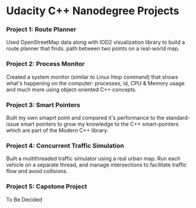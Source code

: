 # Udacity C++ Nanodegree Projects

### Project 1: Route Planner
Used OpenStreetMap data along with IOD2 visualization library to build a route planner that finds. path between two points on a real-world map.

### Project 2: Process Monitor
Created a system monitor (similar to Linux htop command) that shows what's happening on the computer: processes, id, CPU & Memory usage and much more using object-oriented C++ concepts.

### Project 3: Smart Pointers
Built my own smaprt point and compared it's performance to the standard-issue smart pointers to grow my knowledge to the C++ smart-pointers which are part of the Modern C++ library.

### Project 4: Concurrent Traffic Simulation
Built a multithreaded traffic simulator using a real urban map. Run each vehicle on a separate thread, and manage intersections to facilitate traffic flow and avoid collisions.

### Project 5: Capstone Project
To Be Decided
